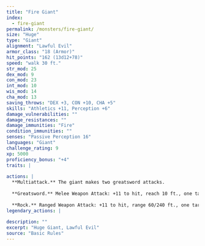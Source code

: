 ```yaml
---
title: "Fire Giant"
index:
  - fire-giant
permalink: /monsters/fire-giant/
size: "Huge"
type: "Giant"
alignment: "Lawful Evil"
armor_class: "18 (Armor)"
hit_points: "162 (13d12+78)"
speed: "walk 30 ft."
str_mod: 25
dex_mod: 9
con_mod: 23
int_mod: 10
wis_mod: 14
cha_mod: 13
saving_throws: "DEX +3, CON +10, CHA +5"
skills: "Athletics +11, Perception +6"
damage_vulnerabilities: ""
damage_resistances: ""
damage_immunities: "Fire"
condition_immunities: ""
senses: "Passive Perception 16"
languages: "Giant"
challenge_rating: 9
xp: 5000
proficiency_bonus: "+4"
traits: |
  
actions: |
  **Multiattack.** The giant makes two greatsword attacks.
  
  **Greatsword.** Melee Weapon Attack: +11 to hit, reach 10 ft., one target. Hit: 28 (6d6 + 7) slashing damage.
  
  **Rock.** Ranged Weapon Attack: +11 to hit, range 60/240 ft., one target. Hit: 29 (4d10 + 7) bludgeoning damage.  
legendary_actions: |
  
description: ""
excerpt: "Huge Giant, Lawful Evil"
source: "Basic Rules"
---
```

